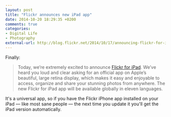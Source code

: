 ```yaml
---
layout: post
title: "Flickr announces new iPad app"
date: 2014-10-20 18:29:35 +0200
comments: true
categories: 
- Digital Life
- Photography
external-url: http://blog.flickr.net/2014/10/17/announcing-flickr-for-ipad/
---
```


Finally:

> Today, we’re extremely excited to announce [Flickr for iPad](https://itunes.apple.com/us/app/flickr/id328407587?mt=8). We’ve heard you loud and clear asking for an official app on Apple’s beautiful, large retina display, which makes it easy and enjoyable to access, organize and share your stunning photos from anywhere. The new Flickr for iPad app will be available globally in eleven languages.

It's a universal app, so if you have the Flickr iPhone app installed on your iPad — like most sane people — the next time you update it you'll get the iPad version automatically.